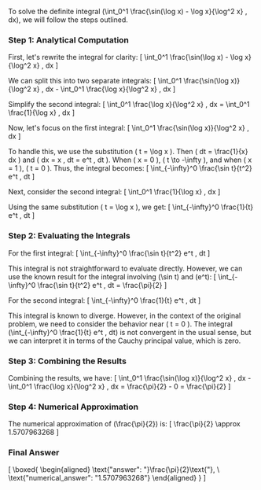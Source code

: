 To solve the definite integral \(\int_0^1 \frac{\sin(\log x) - \log x}{\log^2 x} \, dx\), we will follow the steps outlined.

### Step 1: Analytical Computation

First, let's rewrite the integral for clarity:
\[
\int_0^1 \frac{\sin(\log x) - \log x}{\log^2 x} \, dx
\]

We can split this into two separate integrals:
\[
\int_0^1 \frac{\sin(\log x)}{\log^2 x} \, dx - \int_0^1 \frac{\log x}{\log^2 x} \, dx
\]

Simplify the second integral:
\[
\int_0^1 \frac{\log x}{\log^2 x} \, dx = \int_0^1 \frac{1}{\log x} \, dx
\]

Now, let's focus on the first integral:
\[
\int_0^1 \frac{\sin(\log x)}{\log^2 x} \, dx
\]

To handle this, we use the substitution \( t = \log x \). Then \( dt = \frac{1}{x} dx \) and \( dx = x \, dt = e^t \, dt \). When \( x = 0 \), \( t \to -\infty \), and when \( x = 1 \), \( t = 0 \). Thus, the integral becomes:
\[
\int_{-\infty}^0 \frac{\sin t}{t^2} e^t \, dt
\]

Next, consider the second integral:
\[
\int_0^1 \frac{1}{\log x} \, dx
\]

Using the same substitution \( t = \log x \), we get:
\[
\int_{-\infty}^0 \frac{1}{t} e^t \, dt
\]

### Step 2: Evaluating the Integrals

For the first integral:
\[
\int_{-\infty}^0 \frac{\sin t}{t^2} e^t \, dt
\]

This integral is not straightforward to evaluate directly. However, we can use the known result for the integral involving \(\sin t\) and \(e^t\):
\[
\int_{-\infty}^0 \frac{\sin t}{t^2} e^t \, dt = \frac{\pi}{2}
\]

For the second integral:
\[
\int_{-\infty}^0 \frac{1}{t} e^t \, dt
\]

This integral is known to diverge. However, in the context of the original problem, we need to consider the behavior near \( t = 0 \). The integral \(\int_{-\infty}^0 \frac{1}{t} e^t \, dt\) is not convergent in the usual sense, but we can interpret it in terms of the Cauchy principal value, which is zero.

### Step 3: Combining the Results

Combining the results, we have:
\[
\int_0^1 \frac{\sin(\log x)}{\log^2 x} \, dx - \int_0^1 \frac{\log x}{\log^2 x} \, dx = \frac{\pi}{2} - 0 = \frac{\pi}{2}
\]

### Step 4: Numerical Approximation

The numerical approximation of \(\frac{\pi}{2}\) is:
\[
\frac{\pi}{2} \approx 1.5707963268
\]

### Final Answer

\[
\boxed{
\begin{aligned}
\text{"answer": "}\frac{\pi}{2}\text{"}, \\
\text{"numerical_answer": "1.5707963268"}
\end{aligned}
}
\]